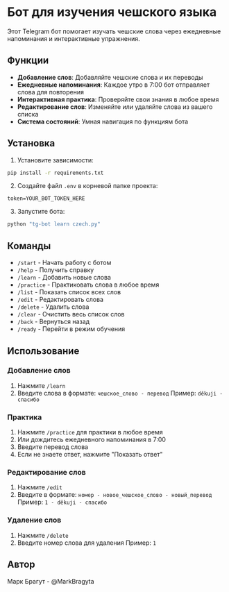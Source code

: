 # Бот для изучения чешского языка

Этот Telegram бот помогает изучать чешские слова через ежедневные напоминания и интерактивные упражнения.

## Функции

- **Добавление слов**: Добавляйте чешские слова и их переводы
- **Ежедневные напоминания**: Каждое утро в 7:00 бот отправляет слова для повторения
- **Интерактивная практика**: Проверяйте свои знания в любое время
- **Редактирование слов**: Изменяйте или удаляйте слова из вашего списка
- **Система состояний**: Умная навигация по функциям бота

## Установка

1. Установите зависимости:
```bash
pip install -r requirements.txt
```

2. Создайте файл `.env` в корневой папке проекта:
```
token=YOUR_BOT_TOKEN_HERE
```

3. Запустите бота:
```bash
python "tg-bot learn czech.py"
```

## Команды

- `/start` - Начать работу с ботом
- `/help` - Получить справку
- `/learn` - Добавить новые слова
- `/practice` - Практиковать слова в любое время
- `/list` - Показать список всех слов
- `/edit` - Редактировать слова
- `/delete` - Удалить слова
- `/clear` - Очистить весь список слов
- `/back` - Вернуться назад
- `/ready` - Перейти в режим обучения

## Использование

### Добавление слов
1. Нажмите `/learn`
2. Введите слова в формате: `чешское_слово - перевод`
   Пример: `děkuji - спасибо`

### Практика
1. Нажмите `/practice` для практики в любое время
2. Или дождитесь ежедневного напоминания в 7:00
3. Введите перевод слова
4. Если не знаете ответ, нажмите "Показать ответ"

### Редактирование слов
1. Нажмите `/edit`
2. Введите в формате: `номер - новое_чешское_слово - новый_перевод`
   Пример: `1 - děkuji - спасибо`

### Удаление слов
1. Нажмите `/delete`
2. Введите номер слова для удаления
   Пример: `1`

## Автор

Марк Брагут - @MarkBragyta 